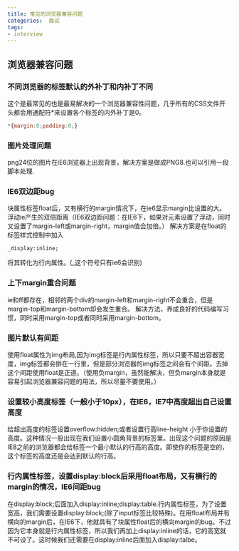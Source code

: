 ```yaml
---
title: 常见的浏览器兼容问题
categories:  面试
tags: 
- interview
---
```


## 浏览器兼容问题



###  不同浏览器的标签默认的外补丁和内补丁不同

 这个是最常见的也是最易解决的一个浏览器兼容性问题，几乎所有的CSS文件开头都会用通配符*来设置各个标签的内外补丁是0。

 ```javascript
 *{margin:0;padding:0;}
 ```

 ###  图片处理问题

 png24位的图片在iE6浏览器上出现背景，解决方案是做成PNG8.也可以引用一段脚本处理.

 ### IE6双边距bug

 块属性标签float后，又有横行的margin情况下，在ie6显示margin比设置的大。浮动ie产生的双倍距离（IE6双边距问题：在IE6下，如果对元素设置了浮动，同时又设置了margin-left或margin-right，margin值会加倍。）
 解决方案是在float的标签样式控制中加入
```
_display:inline;
```
将其转化为行内属性。(_这个符号只有ie6会识别)

### 上下margin重合问题

ie和ff都存在，相邻的两个div的margin-left和margin-right不会重合，但是margin-top和margin-bottom却会发生重合。
解决方法，养成良好的代码编写习惯，同时采用margin-top或者同时采用margin-bottom。

### 图片默认有间距

使用float属性为img布局,因为img标签是行内属性标签，所以只要不超出容器宽度，img标签都会排在一行里，但是部分浏览器的img标签之间会有个间距。去掉这个间距使用float是正道。（使用负margin，虽然能解决，但负margin本身就是容易引起浏览器兼容问题的用法，所以尽量不要使用。）

### 设置较小高度标签（一般小于10px），在IE6，IE7中高度超出自己设置高度

给超出高度的标签设置overflow:hidden;或者设置行高line-height 小于你设置的高度。这种情况一般出现在我们设置小圆角背景的标签里。出现这个问题的原因是IE8之前的浏览器都会给标签一个最小默认的行高的高度。即使你的标签是空的，这个标签的高度还是会达到默认的行高。

### 行内属性标签，设置display:block后采用float布局，又有横行的margin的情况，IE6间距bug

在display:block;后面加入display:inline;display:table.行内属性标签，为了设置宽高，我们需要设置display:block;(除了input标签比较特殊)。在用float布局并有横向的margin后，在IE6下，他就具有了块属性float后的横向margin的bug。不过因为它本身就是行内属性标签，所以我们再加上display:inline的话，它的高宽就不可设了。这时候我们还需要在display:inline后面加入display:talbe。